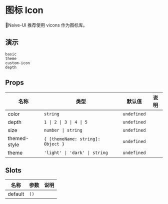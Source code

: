 # 图标 Icon
Naive-UI 推荐使用 <n-a href="https://vicons.vercel.app/">vicons</n-a> 作为图标库。

## 演示

```demo
basic
theme
custom-icon
depth
```

## Props
|名称|类型|默认值|说明|
|-|-|-|-|
|color|`string`|`undefined`||
|depth|`1 \| 2 \| 3 \| 4 \| 5`|`undefined`||
|size|`number \| string`|`undefined`||
|themed-style|`{ [themeName: string]: Object }`|`undefined`||
|theme|`'light' \| 'dark' \| string`|`undefined`||


## Slots
|名称|参数|说明|
|-|-|-|
|default|`()`||

<!-- icons -->